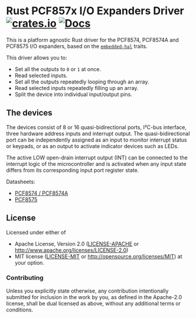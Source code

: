 # Rust PCF857x I/O Expanders Driver [![crates.io](https://img.shields.io/crates/v/pcf857x.svg)](https://crates.io/crates/pcf857x) [![Docs](https://docs.rs/pcf857x/badge.svg)](https://docs.rs/pcf857x)

This is a platform agnostic Rust driver for the PCF8574, PCF8574A and PCF8575 I/O expanders,
based on the [`embedded-hal`](https://github.com/japaric/embedded-hal) traits.

This driver allows you to:
- Set all the outputs to `0` or `1` at once.
- Read selected inputs.
- Set all the outputs repeatedly looping through an array.
- Read selected inputs repeatedly filling up an array.
- Split the device into individual input/output pins.

## The devices
The devices consist of 8 or 16 quasi-bidirectional ports, I²C-bus interface, three
hardware address inputs and interrupt output. The quasi-bidirectional port can be
independently assigned as an input to monitor interrupt status or keypads, or as an
output to activate indicator devices such as LEDs.

The active LOW open-drain interrupt output (INT) can be connected to the interrupt logic
of the microcontroller and is activated when any input state differs from its corresponding 
input port register state.

Datasheets:
- [PCF8574 / PCF8574A](https://www.nxp.com/docs/en/data-sheet/PCF8574_PCF8574A.pdf)
- [PCF8575](https://www.nxp.com/documents/data_sheet/PCF8575.pdf)

## License

Licensed under either of

 * Apache License, Version 2.0 ([LICENSE-APACHE](LICENSE-APACHE) or
   http://www.apache.org/licenses/LICENSE-2.0)
 * MIT license ([LICENSE-MIT](LICENSE-MIT) or
   http://opensource.org/licenses/MIT) at your option.

### Contributing

Unless you explicitly state otherwise, any contribution intentionally submitted
for inclusion in the work by you, as defined in the Apache-2.0 license, shall
be dual licensed as above, without any additional terms or conditions.

